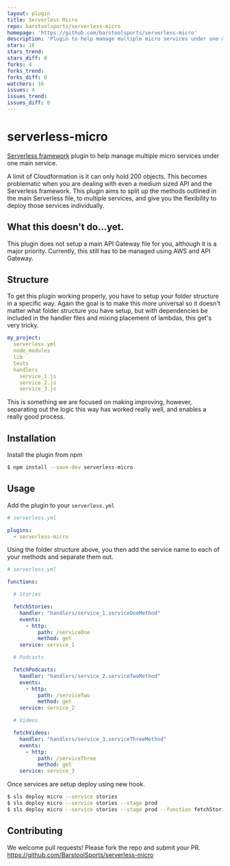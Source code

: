 ```yaml
---
layout: plugin
title: Serverless Micro
repo: barstoolsports/serverless-micro
homepage: 'https://github.com/barstoolsports/serverless-micro'
description: 'Plugin to help manage multiple micro services under one main service.'
stars: 16
stars_trend: 
stars_diff: 0
forks: 4
forks_trend: 
forks_diff: 0
watchers: 16
issues: 4
issues_trend: 
issues_diff: 0
---
```



# serverless-micro

[Serverless framework](https://www.serverless.com) plugin to help manage multiple micro services under one main service.  

A limit of Cloudformation is it can only hold 200 objects.  This becomes problematic when you are dealing with even a medium sized API and the Serverless framework.  This plugin aims to split up the methods outlined in the main Serverless file, to multiple services, and give you the flexibility to deploy those services individually.

## What this doesn't do...yet.

This plugin does not setup a main API Gateway file for you, although it is a major priority.  Currently, this still has to be managed using AWS and API Gateway.

## Structure

To get this plugin working properly, you have to setup your folder structure in a specific way.  Again the goal is to make this more universal so it doesn't matter what folder structure you have setup, but with dependencies be included in the handler files and mixing placement of lambdas, this get's very tricky.

```yaml
my_project:
  serverless.yml
  node_modules
  lib
  tests
  handlers
    service_1.js
    service_2.js
    service_3.js
```

This is something we are focused on making improving, however, separating out the logic this way has worked really well, and enables a really good process.

## Installation

Install the plugin from npm

```bash
$ npm install --save-dev serverless-micro
```

## Usage

Add the plugin to your `serverless.yml`

```yaml
# serverless.yml

plugins:
  - serverless-micro
```

Using the folder structure above, you then add the service name to each of your methods and separate them out.

```yaml
# serverless.yml

functions:

  # Stories

  fetchStories:
    handler: "handlers/service_1.serviceOneMethod"
    events:
      - http:
          path: /serviceOne
          method: get
    service: service_1

  # Podcasts

  fetchPodcasts:
    handler: "handlers/service_2.serviceTwoMethod"
    events:
      - http:
          path: /serviceTwo
          method: get
    service: service_2

  # Videos

  fetchVideos:
    handler: "handlers/service_3.serviceThreeMethod"
    events:
      - http:
          path: /serviceThree
          method: get
    service: service_3

```

Once services are setup deploy using new hook.

```bash
$ sls deploy micro --service stories
$ sls deploy micro --service stories --stage prod
$ sls deploy micro --service stories --stage prod --function fetchStories
```

## Contributing

We welcome pull requests! Please fork the repo and submit your PR.
https://github.com/BarstoolSports/serverless-micro
